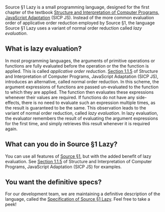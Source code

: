 Source §1 Lazy is a small programming language, designed for the first chapter
of the textbook
<a href="https://sourceacademy.org/interactive-sicp">Structure and Interpretation
of Computer Programs, JavaScript Adaptation</a> (SICP JS).
Instead of the more common evaluation order of applicative order reduction
employed by Source §1, the language Source §1 Lazy uses a variant of
normal order reduction called <EM>lazy evaluation</EM>.

## What is lazy  evaluation?

In most programming languages, the arguments of primitive operations
or functions are fully evaluated before the operation or the
the function is applied. This is called <EM>applicative order reduction</EM>.
<a href="https://sourceacademy.org/interactive-sicp/1.1.5">Section 1.1.5</a>
of Structure and Interpretation of Computer Programs, JavaScript Adaptation
(SICP JS), introduces an alternative, called normal order reduction. In
this scheme, the argument expressions of functions are passed un-evaluated
to the function to which they are applied. The function then evaluates
these expressions whenever their values are required. If functions
do not have any side-effects, there is no need to evaluate such an expression
multiple times, as the result is guaranteed to be the same. This observation
leads to the variant of normal order reduction, called <EM>lazy evaluation</EM>.
In lazy evaluation, the evaluator remembers the result of evaluating the
argument expressions for the first time, and simply retrieves this result
whenever it is required again.

## What can you do in Source §1 Lazy?

You can use all features of
<a href="../source_1/">Source §1</a>, but with the added
benefit of lazy evaluation. See
<a href="https://sourceacademy.org/interactive-sicp/1.1.5">Section 1.1.5</a>
of Structure and Interpretation of Computer Programs, JavaScript Adaptation
(SICP JS) for examples.

## You want the definitive specs?

For our development team, we are maintaining a definitive description
of the language, called the
<a href="../source_1_lazy.pdf">Specification of Source §1 Lazy</a>.
Feel free to take a peek!



